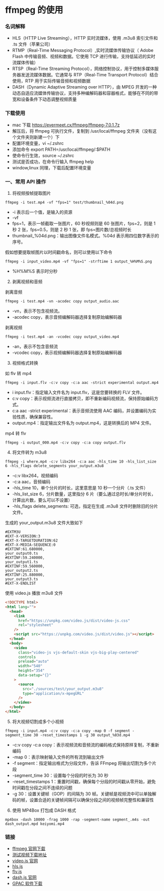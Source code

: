 # ffmpeg 的使用

### 名词解释

- HLS（HTTP Live Streaming），HTTP 实时流媒体，使用 .m3u8 索引文件和 .ts 文件（苹果公司）
- RTMP（Real-Time Messaging Protocol）,实时流媒体传输协议（ Adobe Flash 中传输音频、视频和数据。它使用 TCP 进行传输，支持低延迟的实时流媒体传输）
- RTSP（Real-Time Streaming Protocol），网络控制协议，用于控制多媒体服务器发送流媒体数据。它通常与 RTP（Real-Time Transport Protocol）结合使用，RTP 用于实际传输音频和视频数据
- DASH（Dynamic Adaptive Streaming over HTTP），由 MPEG 开发的一种动态自适应流媒体传输协议，支持多种编解码器和容器格式，能够在不同的带宽和设备条件下动态调整视频质量

### 下载使用

- mac 下载 https://evermeet.cx/ffmpeg/ffmpeg-7.0.1.7z
- 解压后，将 ffmpeg 可执行文件，复制到 /usr/local/ffmpeg 文件夹（没有这个文件夹则新建一个）下
- 配置环境变量，vi ~/.zshrc
- 添加命令 export PATH=/usr/local/ffmpeg/:$PATH
- 使命令行生效，source ~/.zshrc
- 测试是否成功，在命令行输入 ffmpeg help
- window,linux 同理，下载后配置环境变量

### 一、常用 API 操作

1. 将视频按帧提取图片

```shell
ffmpeg -i test.mp4 -vf "fps=1" test/thumbnail_%04d.png
```

- -i 表示后一个值，是输入的资源
- -vf
- fps=1，表示一帧截取一张图片，60 秒视频则是 60 张图片，fps=2，则是 1 秒 2 张，fps=0.5，则是 2 秒 1 张，即 fps=图片数/总视频时长
- thumbnail\_%04d.png：输出图像文件名模式。%04d 表示用四位数字表示的序号。

假如想要提取帧图片以时间戳命名，则可以使用以下命令

```shell
ffmpeg -i input_video.mp4 -vf "fps=1" -strftime 1 output_%H%M%S.png
```

- %H%M%S 表示时分秒

2. 剥离视频和音频

剥离音频

```shell
ffmpeg -i test.mp4 -vn -acodec copy output_audio.aac
```

- -vn，表示不包含视频流。
- -acodec copy，表示音频编解码器选择复制原始编解码器

剥离视频

```shell
ffmpeg -i test.mp4 -an -vcodec copy output_video.mp4
```

- -an，表示不包含音频流
- -vcodec copy，表示视频编解码器选择复制原始编解码器

3. 视频格式转换

如 flv 转 mp4

```shell
ffmpeg -i input.flv -c:v copy -c:a aac -strict experimental output.mp4
```

- i input.flv：指定输入文件名为 input.flv，这是您要转换的 FLV 文件。
- c:v copy：表示视频流进行直接拷贝，即不重新编码视频流，保持原始编码方式。
- c:a aac -strict experimental：表示音频流使用 AAC 编码，并设置编码为实验性质，确保兼容性。
- output.mp4：指定输出文件名为 output.mp4，这是转换后的 MP4 文件。

mp4 转 flv

```shell
ffmpeg -i output_000.mp4 -c:v copy -c:a copy output.flv
```

4. 将文件转为 m3u8

```shell
ffmpeg -i where.mp4 -c:v libx264 -c:a aac -hls_time 10 -hls_list_size 6 -hls_flags delete_segments your_output.m3u8
```

- -c:v libx264，视频编码
- -c:a aac，音频编码
- -hls_time 10，单个分片的时长，这里意思是 10 秒一个分片（.ts 文件）
- -hls_list_size 6，分片数量，这里指分 6 片（要么通过总时长/单分片时长，计算出片数，要么可以不设置）
- -hls_flags delete_segments: 可选，指定在生成 .m3u8 文件时删除旧的分片文件。

生成的 your_output.m3u8 文件大致如下

```text
#EXTM3U
#EXT-X-VERSION:3
#EXT-X-TARGETDURATION:62
#EXT-X-MEDIA-SEQUENCE:0
#EXTINF:61.680000,
your_output0.ts
#EXTINF:59.240000,
your_output1.ts
#EXTINF:59.560000,
your_output2.ts
#EXTINF:25.880000,
your_output3.ts
#EXT-X-ENDLIST
```

使用 video.js 播放 m3u8 文件

```html
<!DOCTYPE html>
<html lang="">
  <head>
    <link
      href="https://unpkg.com/video.js/dist/video-js.css"
      rel="stylesheet"
    />
    <script src="https://unpkg.com/video.js/dist/video.js"></script>
  </head>
  <body>
    <video
      class="video-js vjs-default-skin vjs-big-play-centered"
      controls
      preload="auto"
      width="540"
      height="354"
      data-setup="{}"
    >
      <source
        src="./sources/test/your_output.m3u8"
        type="application/x-mpegURL"
      />
    </video>
  </body>
</html>
```

5. 将大视频切割成多个小视频

```shell
ffmpeg -i input.mp4 -c:v copy -c:a copy -map 0 -f segment -segment_time 30 -reset_timestamps 1 -g 30 output_%03d.mp4
```

- -c:v copy -c:a copy：表示视频流和音频流的编码格式保持原样复制，不重新编码
- -map 0：表示映射输入文件的所有流到输出文件
- -f segment：指定输出格式为分段文件，告诉 FFmpeg 将输出切割为多个片段
- -segment_time 30：设置每个分段的时长为 30 秒
- -reset_timestamps 1：重置时间戳，确保每个分段的时间戳从零开始，避免时间戳在分段之间不连续的问题
- -g 30：设置关键帧（GOP）的间隔为 30 帧。关键帧是视频流中可以单独解码的帧，设置合适的关键帧间隔可以确保分段之间的视频帧完整性和兼容性

6. 使用 MP4Box 打包成 DASH 格式

```shell
mp4box -dash 10000 -frag 1000 -rap -segment-name segment_.m4s -out dash_output.mpd keiyomi.mp4
```

### 链接

- [ffmpeg 官网下载](https://evermeet.cx/ffmpeg/)
- [测试视频下载地址](https://download.blender.org/demo/movies/BBB/)
- [video.js 官网](https://videojs.com/)
- [hls.js](https://github.com/video-dev/hls.js/)
- [flv.js](https://github.com/bilibili/flv.js)
- [dash.js 官网](https://reference.dashif.org/dash.js/latest/samples/index.html#GettingStarted)
- [GPAC 软件下载](https://gpac.io/downloads/gpac-nightly-builds/)
